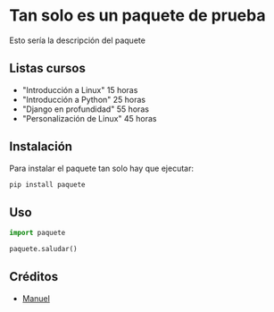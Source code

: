 # Tan solo es un paquete de prueba

Esto sería la descripción del paquete

## Listas cursos

- "Introducción a Linux" 15 horas
- "Introducción a Python" 25 horas
- "Django en profundidad" 55 horas
- "Personalización de Linux" 45 horas

## Instalación

Para instalar el paquete tan solo hay que ejecutar:

```bash
pip install paquete
```

## Uso

```python
import paquete

paquete.saludar()
```

## Créditos

- [Manuel](https://www.youtube.com/manuel)
